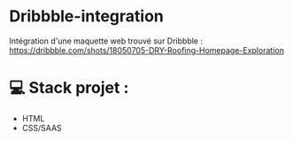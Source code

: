 # Dribbble-integration
Intégration d'une maquette web trouvé sur Dribbble : 
https://dribbble.com/shots/18050705-DRY-Roofing-Homepage-Exploration

# :computer: Stack projet : 
- HTML 
- CSS/SAAS
